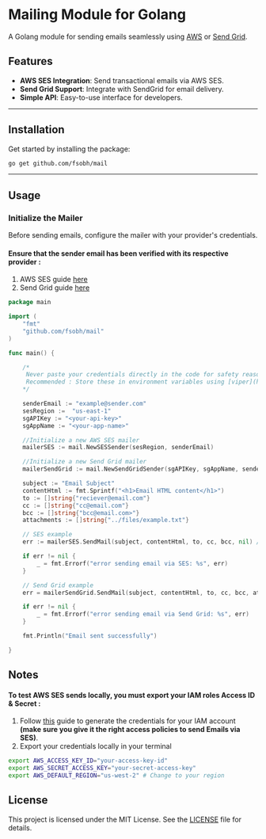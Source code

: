 
# Mailing Module for Golang

A Golang module for sending emails seamlessly using [AWS](https://aws.amazon.com/ses/) or [Send Grid](https://sendgrid.com/).

## Features
- **AWS SES Integration**: Send transactional emails via AWS SES.
- **Send Grid Support**: Integrate with SendGrid for email delivery.
- **Simple API**: Easy-to-use interface for developers.

---

## Installation
Get started by installing the package:

```sh
go get github.com/fsobh/mail
```

---

## Usage

### Initialize the Mailer
Before sending emails, configure the mailer with your provider's credentials.

#### Ensure that the sender email has been verified with its respective provider :
1. AWS SES guide [here](https://docs.aws.amazon.com/ses/latest/dg/creating-identities.html)
2. Send Grid guide [here](https://www.twilio.com/docs/sendgrid/ui/sending-email/sender-verification)
```go
package main

import (
	"fmt"
	"github.com/fsobh/mail"
)

func main() {

	/*
	 Never paste your credentials directly in the code for safety reasons
	 Recommended : Store these in environment variables using [viper](https://github.com/spf13/viper)
	*/

	senderEmail := "example@sender.com"
	sesRegion :=  "us-east-1"
	sgAPIKey := "<your-api-key>"
	sgAppName := "<your-app-name>"

	//Initialize a new AWS SES mailer
	mailerSES := mail.NewSESSender(sesRegion, senderEmail)

	//Initialize a new Send Grid mailer
	mailerSendGrid := mail.NewSendGridSender(sgAPIKey, sgAppName, senderEmail)

	subject := "Email Subject"
	contentHtml := fmt.Sprintf("<h1>Email HTML content</h1>")
	to := []string{"reciever@email.com"}
	cc := []string{"cc@email.com"}
	bcc := []string{"bcc@email.com>"}
	attachments := []string{"../files/example.txt"}

	// SES example
	err := mailerSES.SendMail(subject, contentHtml, to, cc, bcc, nil) //can't do attachments on SES

	if err != nil {
		_ = fmt.Errorf("error sending email via SES: %s", err)
	}

	// Send Grid example
	err = mailerSendGrid.SendMail(subject, contentHtml, to, cc, bcc, attachments)

	if err != nil {
		_ = fmt.Errorf("error sending email via Send Grid: %s", err)
	}

	fmt.Println("Email sent successfully")

}
```
## Notes
#### To test AWS SES sends locally, you must export your IAM roles Access ID & Secret :
1. Follow [this](https://aws.amazon.com/blogs/security/wheres-my-secret-access-key/) guide to generate the credentials for your IAM account **(make sure you give it the right access policies to send Emails via SES)**.
2. Export your credentials locally in your terminal
```bash
export AWS_ACCESS_KEY_ID="your-access-key-id"
export AWS_SECRET_ACCESS_KEY="your-secret-access-key"
export AWS_DEFAULT_REGION="us-west-2" # Change to your region
```

## License
This project is licensed under the MIT License. See the [LICENSE](./LICENSE) file for details.
